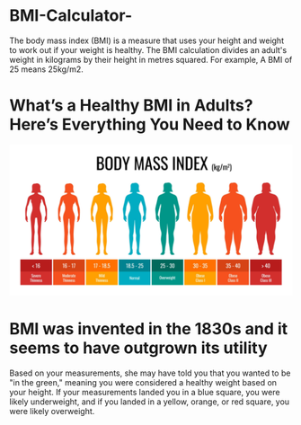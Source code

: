 # BMI-Calculator-
The body mass index (BMI) is a measure that uses your height and weight to work out if your weight is healthy. The BMI calculation divides an adult's weight in kilograms by their height in metres squared. For example, A BMI of 25 means 25kg/m2.
#  What’s a Healthy BMI in Adults? Here’s Everything You Need to Know

  <img src="Temp/bmi-classification-chart-measurement-woman-set-female-body-mass-index-infographic-with-weight-status-from-underweight-to-severely-obese-medical-body-mass-control-graph-eps-illustration-vector.webp">
  
# BMI was invented in the 1830s and it seems to have outgrown its utility
Based on your measurements, she may have told you that you wanted to be "in the green," meaning you were considered a healthy weight based on your height. If your measurements landed you in a blue square, you were likely underweight, and if you landed in a yellow, orange, or red square, you were likely overweight.
